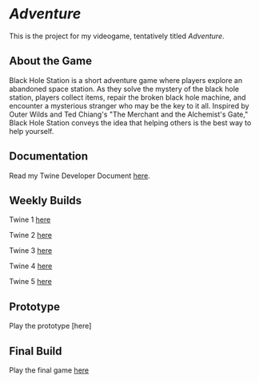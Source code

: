# *Adventure*

This is the project for my videogame, tentatively titled *Adventure*.

## About the Game

Black Hole Station is a short adventure game where players explore an abandoned space station. As they solve the mystery of the black hole station, players collect items, repair the broken black hole machine, and encounter a mysterious stranger who may be the key to it all. Inspired by Outer Wilds and Ted Chiang's "The Merchant and the Alchemist's Gate," Black Hole Station conveys the idea that helping others is the best way to help yourself.

## Documentation

Read my Twine Developer Document [here]().

## Weekly Builds

Twine 1 [here](weekly_builds/Tutorial1.html)

Twine 2 [here](weekly_builds/Tutorial2.html)

Twine 3 [here](weekly_builds/Tutorial3.html)

Twine 4 [here](weekly_builds/Tutorial4.html)

Twine 5 [here](weekly_builds/Tutorial5.html)

## Prototype

Play the prototype [here]

## Final Build

Play the final game [here](final_build/BlackHoleStation.html)

